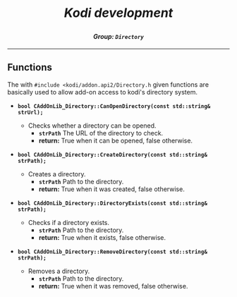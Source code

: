 # *<p align="center">Kodi development</p>*
#### *<p align="center">Group: ```Directory```</p>*

----------

Functions
-------------

The with ```#include <kodi/addon.api2/Directory.h``` given functions are basically used to allow add-on access to kodi's directory system.

*  <b>```bool CAddOnLib_Directory::CanOpenDirectory(const std::string& strUrl);```</b>
    * Checks whether a directory can be opened.
	    * <b>```strPath```</b> The URL of the directory to check.
		* <b>return:</b>  True when it can be opened, false otherwise.

*  <b>```bool CAddOnLib_Directory::CreateDirectory(const std::string& strPath);```</b>
    * Creates a directory.
	    * <b>```strPath```</b> Path to the directory.
		* <b>return:</b> True when it was created, false otherwise.

*  <b>```bool CAddOnLib_Directory::DirectoryExists(const std::string& strPath);```</b>
    * Checks if a directory exists.
	    * <b>```strPath```</b> Path to the directory.
		* <b>return:</b> True when it exists, false otherwise.

*  <b>```bool CAddOnLib_Directory::RemoveDirectory(const std::string& strPath);```</b>
    * Removes a directory.
	    * <b>```strPath```</b> Path to the directory.
		* <b>return:</b> True when it was removed, false otherwise.
